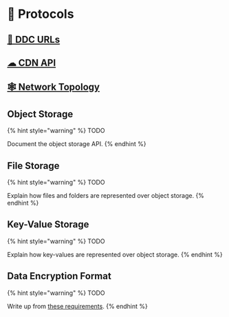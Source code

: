 # 📃 Protocols

## [🔗 DDC URLs](ddc-url.md)

## [☁ CDN API](cdn-api.md)

## [🕸 Network Topology](topology.md)

## Object Storage

{% hint style="warning" %}
TODO

Document the object storage API.
{% endhint %}

## File Storage

{% hint style="warning" %}
TODO

Explain how files and folders are represented over object storage.
{% endhint %}

## Key-Value Storage

{% hint style="warning" %}
TODO

Explain how key-values are represented over object storage.
{% endhint %}

## Data Encryption Format

{% hint style="warning" %}
TODO

Write up from [these requirements](https://www.notion.so/cere/Architecture-of-DDC-software-2d6824916b394fa0bc20ff176525d0fc#f62263dcb5254e5cac9784d17a9efd55).
{% endhint %}
